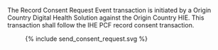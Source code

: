 The Record Consent Request Event transaction is initiated by a Origin Country Digital Health Solution against the Origin Country HIE. This transaction shall follow the IHE PCF record consent transaction. 


<figure>
{% include send_consent_request.svg %}
</figure>

